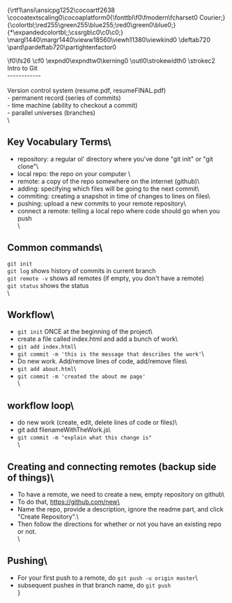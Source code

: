 {\rtf1\ansi\ansicpg1252\cocoartf2638
\cocoatextscaling0\cocoaplatform0{\fonttbl\f0\fmodern\fcharset0 Courier;}
{\colortbl;\red255\green255\blue255;\red0\green0\blue0;}
{\*\expandedcolortbl;;\cssrgb\c0\c0\c0;}
\margl1440\margr1440\vieww18560\viewh11380\viewkind0
\deftab720
\pard\pardeftab720\partightenfactor0

\f0\fs26 \cf0 \expnd0\expndtw0\kerning0
\outl0\strokewidth0 \strokec2 Intro to Git\
------------\
\
Version control system (resume.pdf, resumeFINAL.pdf)\
    - permanent record (series of commits)\
    - time machine     (ability to checkout a commit)\
    - parallel universes (branches)\
\
## Key Vocabulary Terms\
- repository: a regular ol' directory where you've done "git init" or "git clone"\
- local repo: the repo on your computer \
- remote: a copy of the repo somewhere on the internet (github)\
- adding: specifying which files will be going to the next commit\
- commiting: creating a snapshot in time of changes to lines on files\
- pushing: upload a new commits to your remote repository\
- connect a remote: telling a local repo where code should go when you push\
\
## Common commands\
`git init`\
`git log` shows history of commits in current branch\
`git remote -v` shows all remotes (if empty, you don't have a remote)\
`git status` shows the status \
\
## Workflow\
- `git init` ONCE at the beginning of the project\
- create a file called index.html and add a bunch of work\
- `git add index.html`\
- `git commit -m 'this is the message that describes the work'`\
- Do new work. Add/remove lines of code, add/remove files\
- `git add about.html`\
- `git commit -m 'created the about me page'`\
\
## workflow loop\
- do new work (create, edit, delete lines of code or files)\
- git add filenameWithTheWork.js\
- `git commit -m "explain what this change is"`\
\
## Creating and connecting remotes (backup side of things)\
- To have a remote, we need to create a new, empty repository on github\
- To do that, https://github.com/new\
- Name the repo, provide a description, ignore the readme part, and click "Create Repository".\
- Then follow the directions for whether or not you have an existing repo or not.\
\
## Pushing\
- For your first push to a remote, do `git push -u origin master`\
- subsequent pushes in that branch name, do `git push`\
}